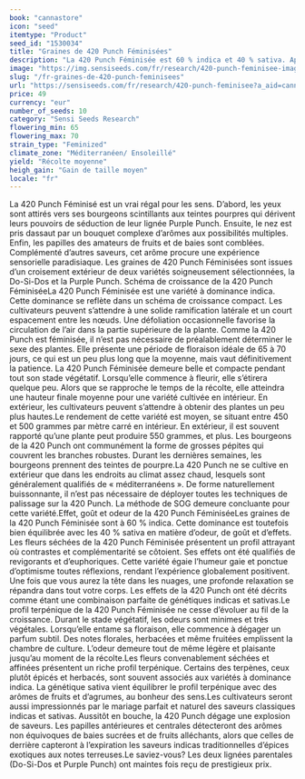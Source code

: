 ```yaml
---
book: "cannastore"
icon: "seed"
itemtype: "Product"
seed_id: "1530034"
title: "Graines de 420 Punch Féminisées"
description: "La 420 Punch Féminisée est 60 % indica et 40 % sativa. Après 65 à 70 jours, elle produit des bourgeons denses et pourpres aux arômes de baies et de fruits."
image: "https://img.sensiseeds.com/fr/research/420-punch-feminisee-image.png"
slug: "/fr-graines-de-420-punch-feminisees"
url: "https://sensiseeds.com/fr/research/420-punch-feminisee?a_aid=cannastore"
price: 49
currency: "eur"
number_of_seeds: 10
category: "Sensi Seeds Research"
flowering_min: 65
flowering_max: 70
strain_type: "Feminized"
climate_zone: "Méditerranéen/ Ensoleillé"
yield: "Récolte moyenne"
heigh_gain: "Gain de taille moyen"
locale: "fr"
---
```

La 420 Punch Féminisé est un vrai régal pour les sens. D’abord, les yeux sont attirés vers ses bourgeons scintillants aux teintes pourpres qui dérivent leurs pouvoirs de séduction de leur lignée Purple Punch. Ensuite, le nez est pris dassaut par un bouquet complexe d’arômes aux possibilités multiples. Enfin, les papilles des amateurs de fruits et de baies sont comblées. Complémenté d’autres saveurs, cet arôme procure une expérience sensorielle paradisiaque. Les graines de 420 Punch Féminisées sont issues d’un croisement extérieur de deux variétés soigneusement sélectionnées, la Do-Si-Dos et la Purple Punch. Schéma de croissance de la 420 Punch FéminiséeLa 420 Punch Féminisée est une variété à dominance indica. Cette dominance se reflète dans un schéma de croissance compact. Les cultivateurs peuvent s’attendre à une solide ramification latérale et un court espacement entre les nœuds. Une défoliation occasionnelle favorise la circulation de l’air dans la partie supérieure de la plante. Comme la 420 Punch est féminisée, il n’est pas nécessaire de préalablement déterminer le sexe des plantes. Elle présente une période de floraison idéale de 65 à 70 jours, ce qui est un peu plus long que la moyenne, mais vaut définitivement la patience. La 420 Punch Féminisée demeure belle et compacte pendant tout son stade végétatif. Lorsqu’elle commence à fleurir, elle s’étirera quelque peu. Alors que se rapproche le temps de la récolte, elle atteindra une hauteur finale moyenne pour une variété cultivée en intérieur. En extérieur, les cultivateurs peuvent s’attendre à obtenir des plantes un peu plus hautes.Le rendement de cette variété est moyen, se situant entre 450 et 500 grammes par mètre carré en intérieur. En extérieur, il est souvent rapporté qu’une plante peut produire 550 grammes, et plus. Les bourgeons de la 420 Punch ont communément la forme de grosses pépites qui couvrent les branches robustes. Durant les dernières semaines, les bourgeons prennent des teintes de pourpre.La 420 Punch ne se cultive en extérieur que dans les endroits au climat assez chaud, lesquels sont généralement qualifiés de « méditerranéens ». De forme naturellement buissonnante, il n’est pas nécessaire de déployer toutes les techniques de palissage sur la 420 Punch. La méthode de SOG demeure concluante pour cette variété.Effet, goût et odeur de la 420 Punch FéminiséeLes graines de la 420 Punch Féminisée sont à 60 % indica. Cette dominance est toutefois bien équilibrée avec les 40 % sativa en matière d’odeur, de goût et d’effets. Les fleurs séchées de la 420 Punch Féminisée présentent un profil attrayant où contrastes et complémentarité se côtoient. Ses effets ont été qualifiés de revigorants et d’euphoriques. Cette variété égaie l’humeur gaie et ponctue d’optimisme toutes réflexions, rendant l’expérience globalement positivent. Une fois que vous aurez la tête dans les nuages, une profonde relaxation se répandra dans tout votre corps. Les effets de la 420 Punch ont été décrits comme étant une combinaison parfaite de génétiques indicas et sativas.Le profil terpénique de la 420 Punch Féminisée ne cesse d’évoluer au fil de la croissance. Durant le stade végétatif, les odeurs sont minimes et très végétales. Lorsqu’elle entame sa floraison, elle commence à dégager un parfum subtil. Des notes florales, herbacées et même fruitées emplissent la chambre de culture. L’odeur demeure tout de même légère et plaisante jusqu’au moment de la récolte.Les fleurs convenablement séchées et affinées présentent un riche profil terpénique. Certains des terpènes, ceux plutôt épicés et herbacés, sont souvent associés aux variétés à dominance indica. La génétique sativa vient équilibrer le profil terpénique avec des arômes de fruits et d’agrumes, au bonheur des sens.Les cultivateurs seront aussi impressionnés par le mariage parfait et naturel des saveurs classiques indicas et sativas. Aussitôt en bouche, la 420 Punch dégage une explosion de saveurs. Les papilles antérieures et centrales détecteront des arômes non équivoques de baies sucrées et de fruits alléchants, alors que celles de derrière capteront à l’expiration les saveurs indicas traditionnelles d’épices exotiques aux notes terreuses.Le saviez-vous? Les deux lignées parentales (Do-Si-Dos et Purple Punch) ont maintes fois reçu de prestigieux prix.
